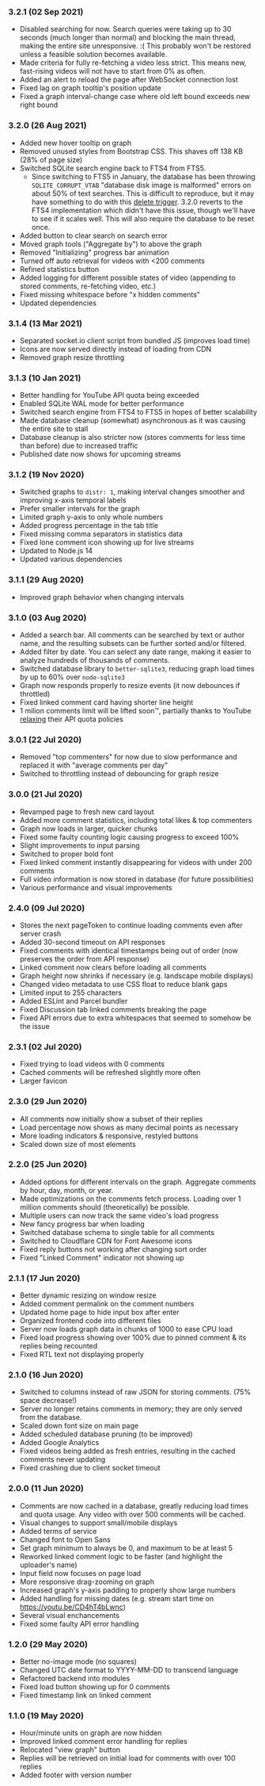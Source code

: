### 3.2.1 (02 Sep 2021)
- Disabled searching for now. Search queries were taking up to 30 seconds (much longer than normal) and blocking the main thread, making the entire site unresponsive. :( This probably won't be restored unless a feasible solution becomes available.
- Made criteria for fully re-fetching a video less strict. This means new, fast-rising videos will not have to start from 0% as often.
- Added an alert to reload the page after WebSocket connection lost
- Fixed lag on graph tooltip's position update
- Fixed a graph interval-change case where old left bound exceeds new right bound

### 3.2.0 (26 Aug 2021)
- Added new hover tooltip on graph
- Removed unused styles from Bootstrap CSS. This shaves off 138 KB (28% of page size)
- Switched SQLite search engine back to FTS4 from FTS5.
    - Since switching to FTS5 in January, the database has been throwing `SQLITE_CORRUPT_VTAB` "database disk image is malformed" errors on about 50% of text searches. This is difficult to reproduce, but it may have something to do with this [delete trigger](https://github.com/FrozenKite/comment-viewer/blob/7aabdda5a0cccdf6d756030d94063bc5fb3c48a1/src/database.js#L40-L48). 3.2.0 reverts to the FTS4 implementation which didn't have this issue, though we'll have to see if it scales well. This will also require the database to be reset once.
- Added button to clear search on search error
- Moved graph tools ("Aggregate by") to above the graph
- Removed "Initializing" progress bar animation
- Turned off auto retrieval for videos with <200 comments
- Refined statistics button
- Added logging for different possible states of video (appending to stored comments, re-fetching video, etc.)
- Fixed missing whitespace before "x hidden comments"
- Updated dependencies

### 3.1.4 (13 Mar 2021)
- Separated socket.io client script from bundled JS (improves load time)
- Icons are now served directly instead of loading from CDN
- Removed graph resize throttling

### 3.1.3 (10 Jan 2021)
- Better handling for YouTube API quota being exceeded
- Enabled SQLite WAL mode for better performance
- Switched search engine from FTS4 to FTS5 in hopes of better scalability
- Made database cleanup (somewhat) asynchronous as it was causing the entire site to stall
- Database cleanup is also stricter now (stores comments for less time than before) due to increased traffic
- Published date now shows for upcoming streams

### 3.1.2 (19 Nov 2020)
- Switched graphs to `distr: 1`, making interval changes smoother and improving x-axis temporal labels
- Prefer smaller intervals for the graph
- Limited graph y-axis to only whole numbers
- Added progress percentage in the tab title
- Fixed missing comma separators in statistics data
- Fixed lone comment icon showing up for live streams
- Updated to Node.js 14
- Updated various dependencies

### 3.1.1 (29 Aug 2020)
- Improved graph behavior when changing intervals

### 3.1.0 (03 Aug 2020)
- Added a search bar. All comments can be searched by text or author name, and the resulting subsets can be further sorted and/or filtered.
- Added filter by date. You can select any date range, making it easier to analyze hundreds of thousands of comments.
- Switched database library to `better-sqlite3`, reducing graph load times by up to 60% over `node-sqlite3`
- Graph now responds properly to resize events (it now debounces if throttled)
- Fixed linked comment card having shorter line height
- 1 milion comments limit will be lifted soon™, partially thanks to YouTube [relaxing](https://developers.google.com/youtube/v3/revision_history#july-29,-2020) their API quota policies

### 3.0.1 (22 Jul 2020)
- Removed "top commenters" for now due to slow performance and replaced it with "average comments per day"
- Switched to throttling instead of debouncing for graph resize

### 3.0.0 (21 Jul 2020)
- Revamped page to fresh new card layout
- Added more comment statistics, including total likes & top commenters
- Graph now loads in larger, quicker chunks
- Fixed some faulty counting logic causing progress to exceed 100%
- Slight improvements to input parsing
- Switched to proper bold font
- Fixed linked comment instantly disappearing for videos with under 200 comments
- Full video information is now stored in database (for future possibilities)
- Various performance and visual improvements

### 2.4.0 (09 Jul 2020)
- Stores the next pageToken to continue loading comments even after server crash
- Added 30-second timeout on API responses
- Fixed comments with identical timestamps being out of order (now preserves the order from API response)
- Linked comment now clears before loading all comments
- Graph height now shrinks if necessary (e.g. landscape mobile displays)
- Changed video metadata to use CSS float to reduce blank gaps
- Limited input to 255 characters
- Added ESLint and Parcel bundler
- Fixed Discussion tab linked comments breaking the page
- Fixed API errors due to extra whitespaces that seemed to somehow be the issue

### 2.3.1 (02 Jul 2020)
- Fixed trying to load videos with 0 comments
- Cached comments will be refreshed slightly more often
- Larger favicon

### 2.3.0 (29 Jun 2020)
- All comments now initially show a subset of their replies
- Load percentage now shows as many decimal points as necessary
- More loading indicators & responsive, restyled buttons
- Scaled down size of most elements

### 2.2.0 (25 Jun 2020)
- Added options for different intervals on the graph. Aggregate comments by hour, day, month, or year.
- Made optimizations on the comments fetch process. Loading over 1 million comments should (theoretically) be possible.
- Multiple users can now track the same video's load progress
- New fancy progress bar when loading
- Switched database schema to single table for all comments
- Switched to Cloudflare CDN for Font Awesome icons
- Fixed reply buttons not working after changing sort order
- Fixed "Linked Comment" indicator not showing up

### 2.1.1 (17 Jun 2020)
- Better dynamic resizing on window resize
- Added comment permalink on the comment numbers
- Updated home page to hide input box after enter
- Organized frontend code into different files
- Server now loads graph data in chunks of 1000 to ease CPU load
- Fixed load progress showing over 100% due to pinned comment & its replies being recounted
- Fixed RTL text not displaying properly

### 2.1.0 (16 Jun 2020)
- Switched to columns instead of raw JSON for storing comments. (75% space decrease!)
- Server no longer retains comments in memory; they are only served from the database.
- Scaled down font size on main page
- Added scheduled database pruning (to be improved)
- Added Google Analytics
- Fixed videos being added as fresh entries, resulting in the cached comments never updating
- Fixed crashing due to client socket timeout

### 2.0.0 (11 Jun 2020)
- Comments are now cached in a database, greatly reducing load times and quota usage. Any video with over 500 comments will be cached.
- Visual changes to support small/mobile displays
- Added terms of service
- Changed font to Open Sans
- Set graph minimum to always be 0, and maximum to be at least 5
- Reworked linked comment logic to be faster (and highlight the uploader's name)
- Input field now focuses on page load
- More responsive drag-zooming on graph
- Increased graph's y-axis padding to properly show large numbers
- Added handling for missing dates (e.g. stream start time on https://youtu.be/CD4hT4bLwnc)
- Several visual enchancements
- Fixed some faulty API error handling

### 1.2.0 (29 May 2020)
- Better no-image mode (no squares)
- Changed UTC date format to YYYY-MM-DD to transcend language
- Refactored backend into modules
- Fixed load button showing up for 0 comments
- Fixed timestamp link on linked comment

### 1.1.0 (19 May 2020)
- Hour/minute units on graph are now hidden
- Improved linked comment error handling for replies
- Relocated "view graph" button
- Replies will be retrieved on initial load for comments with over 100 replies
- Added footer with version number

